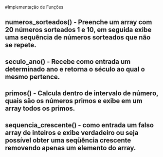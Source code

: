 #Implementação de Funções

## numeros_sorteados() - Preenche um array com 20 números sorteados 1 e 10, em seguida exibe uma sequência de números sorteados que não se repete.

## seculo_ano() - Recebe como entrada um determinado ano e retorna o século ao qual o mesmo pertence.

## primos() - Calcula dentro de intervalo de número, quais são os números primos e exibe em um array todos os primos.

## sequencia_crescente() - como entrada um falso array de inteiros e exibe verdadeiro ou seja possível obter uma seqüência crescente removendo apenas um elemento do array.
